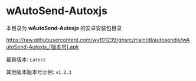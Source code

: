 # wAutoSend-Autoxjs
本目录为 **wAutoSend-Autoxjs** 的安卓安装包目录

https://raw.githubusercontent.com/wyf01239/ghsrc/main/dl/autosendjs/wAutoSend-Autoxjs_[版本号].apk

最新版本: `Latest`

其他版本版本号示例: `v1.2.3`
